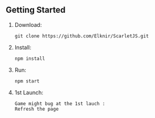 
## Getting Started

1.  Download:

        git clone https://github.com/Elknir/ScarletJS.git

2.  Install:

        npm install

3.  Run:

        npm start

4.  1st Launch:

        Game might bug at the 1st lauch :
        Refresh the page


